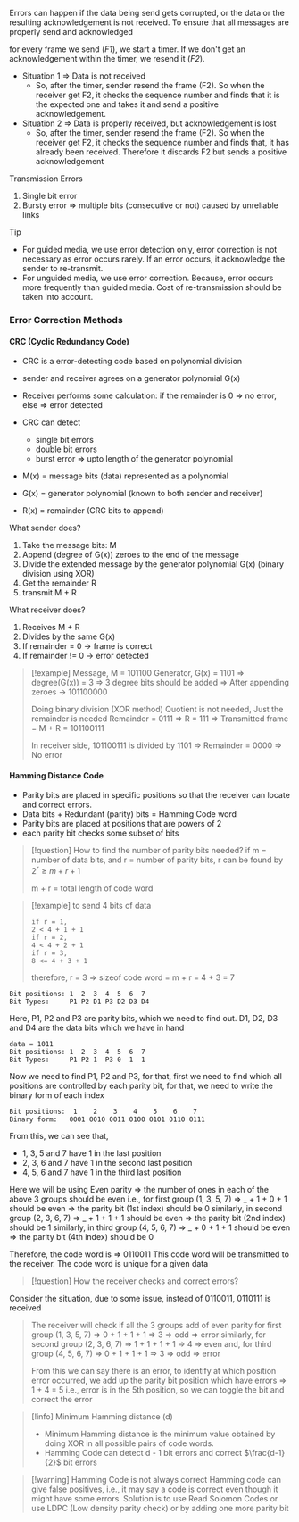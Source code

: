 Errors can happen if the data being send gets corrupted, or the data or the resulting acknowledgement is not received. 
To ensure that all messages are properly send and acknowledged

for every frame we send (*F1*), we start a timer. If we don't get an acknowledgement within the timer, we resend it (*F2*).

- Situation 1 => Data is not received
	- So, after the timer, sender resend the frame (F2). So when the receiver get F2, it checks the sequence number and finds that it is the expected one and takes it and send a positive acknowledgement.
- Situation 2 => Data is properly received, but acknowledgement is lost
	- So, after the timer, sender resend the frame (F2). So when the receiver get F2, it checks the sequence number and finds that, it has already been received. Therefore it discards F2 but sends a positive acknowledgement 

Transmission Errors
1. Single bit error
2. Bursty error => multiple bits (consecutive or not) caused by unreliable links

>[!tip] 
>- For guided media, we use error detection only, error correction is not necessary as error occurs rarely. If an error occurs, it acknowledge the sender to re-transmit. 
>- For unguided media, we use error correction. Because, error occurs more frequently than guided media. Cost of re-transmission should be taken into account. 
### Error Correction Methods
#### CRC (Cyclic Redundancy Code)
- CRC is a error-detecting code based on polynomial division
- sender and receiver agrees on a generator polynomial G(x)
- Receiver performs some calculation: if the remainder is 0 => no error, else => error detected

- CRC can detect 
	- single bit errors
	- double bit errors
	- burst error => upto length of the generator polynomial

- M(x) = message bits (data) represented as a polynomial
- G(x) = generator polynomial (known to both sender and receiver)
- R(x) = remainder (CRC bits to append)

What sender does?
1. Take the message bits: M
2. Append (degree of G(x)) zeroes to the end of the message
3. Divide the extended message by the generator polynomial G(x) (binary division using XOR)
4. Get the remainder R
5. transmit M + R

What receiver does?
1. Receives M + R
2. Divides by the same G(x)
3. If remainder = 0 -> frame is correct
4. If remainder != 0 -> error detected

>[!example]
>Message, M = 101100
>Generator, G(x) = 1101
>=> degree(G(x)) = 3 => 3 degree bits should be added
>=> After appending zeroes -> 101100000
>
>Doing binary division (XOR method)
>Quotient is not needed, Just the remainder is needed
>Remainder = 0111
>=> R = 111
>=> Transmitted frame = M + R = 101100111
>
>In receiver side, 
>101100111 is divided by 1101 => Remainder = 0000 => No error
#### Hamming Distance Code
- Parity bits are placed in specific positions so that the receiver can locate and correct errors. 
- Data bits + Redundant (parity) bits = Hamming Code word
- Parity bits are placed at positions that are powers of 2
- each parity bit checks some subset of bits

>[!question] How to find the number of parity bits needed?
>if m = number of data bits, and r = number of parity bits, r can be found by
>$2^r \ge m + r + 1$
>
>m + r = total length of code word

>[!example]
>to send 4 bits of data
>```
>if r = 1, 
>2 < 4 + 1 + 1
>if r = 2,
>4 < 4 + 2 + 1
>if r = 3,
>8 <= 4 + 3 + 1
>```
>therefore, r = 3
>=> sizeof code word = m + r = 4 + 3 = 7

```
Bit positions: 1  2  3  4  5  6  7 
Bit Types:     P1 P2 D1 P3 D2 D3 D4
```

Here, P1, P2 and P3 are parity bits, which we need to find out. D1, D2, D3 and D4 are the data bits which we have in hand

```
data = 1011
Bit positions: 1  2  3  4  5  6  7 
Bit Types:     P1 P2 1  P3 0  1  1
```

Now we need to find P1, P2 and P3, for that, first we need to find which all positions are controlled by each parity bit, for that, we need to write the binary form of each index

```
Bit positions:  1    2    3    4    5    6    7
Binary form:   0001 0010 0011 0100 0101 0110 0111
```

From this, we can see that, 
- 1, 3, 5 and 7 have 1 in the last position
- 2, 3, 6 and 7 have 1 in the second last position
- 4, 5, 6 and 7 have 1 in the third last position

Here we will be using Even parity
=> the number of ones in each of the above 3 groups should be even
i.e., for first group (1, 3, 5, 7) => _ + 1 + 0 + 1 should be even => the parity bit (1st index) should be 0
similarly, in second group (2, 3, 6, 7) => _ + 1 + 1 + 1 should be even => the parity bit (2nd index) should be 1
similarly, in third group (4, 5, 6, 7) => _ + 0 + 1 + 1 should be even => the parity bit (4th index) should be 0

Therefore, the code word is => 0110011
This code word will be transmitted to the receiver.
The code word is unique for a given data

>[!question] 
>How the receiver checks and correct errors?
>
Consider the situation, due to some issue, instead of 0110011, 0110111 is received
>
>The receiver will check if all the 3 groups add of even parity
>for first group (1, 3, 5, 7) => 0 + 1 + 1 + 1 => 3 => odd => error
>similarly, for second group (2, 3, 6, 7) => 1 + 1 + 1 + 1 => 4 => even
>and, for third group (4, 5, 6, 7) => 0 + 1 + 1 + 1 => 3 => odd => error
>
>From this we can say there is an error, to identify at which position error occurred, we add up the parity bit position which have errors => 1 + 4 = 5 
>i.e., error is in the 5th position, so we can toggle the bit and correct the error

>[!info] 
>Minimum Hamming distance (d)
>
>- Minimum Hamming distance is the minimum value obtained by doing XOR in all possible pairs of code words.
>- Hamming Code can detect d - 1 bit errors and correct $\frac{d-1}{2}$ bit errors

>[!warning] Hamming Code is not always correct
>Hamming code can give false positives, i.e., it may say a code is correct even though it might have some errors. 
>Solution is to use Read Solomon Codes or use LDPC (Low density parity check) or by adding one more parity bit
